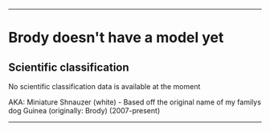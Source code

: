 
***

# Brody doesn't have a model yet

## Scientific classification

No scientific classification data is available at the moment

AKA: Miniature Shnauzer (white) - Based off the original name of my familys dog Guinea (originally: Brody) (2007-present)

***
